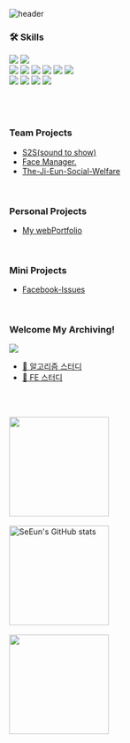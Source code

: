 ![header](https://capsule-render.vercel.app/api?type=venom&height=200&text=SeEun's%20GitHub&fontSize=70&color=0:7fdbca,100:c792ea&stroke=c792ea)

### 🛠 Skills
<div>
<img src="https://img.shields.io/badge/python-3776AB?style=for-the-badge&logo=python&logoColor=white">
<img src="https://img.shields.io/badge/django-092E20?style=for-the-badge&logo=django&logoColor=white">
</div>
<div>
<img src="https://img.shields.io/badge/html5-E34F26?style=for-the-badge&logo=html5&logoColor=white">
<img src="https://img.shields.io/badge/css3-1572B6?style=for-the-badge&logo=css3&logoColor=white">
<img src="https://img.shields.io/badge/sass-CC6699?style=for-the-badge&logo=sass&logoColor=white">
<img src="https://img.shields.io/badge/javascript-F7DF1E?style=for-the-badge&logo=javascript&logoColor=white">
<img src="https://img.shields.io/badge/typescript-3178C6?style=for-the-badge&logo=typescript&logoColor=white">
<img src="https://img.shields.io/badge/react-61DAFB?style=for-the-badge&logo=react&logoColor=black">
</div>
<div>
<img src="https://img.shields.io/badge/git-F05032?style=for-the-badge&logo=git&logoColor=white">
<img src="https://img.shields.io/badge/github-181717?style=for-the-badge&logo=github&logoColor=white">
<img src="https://img.shields.io/badge/notion-000000?style=for-the-badge&logo=notion&logoColor=white">
<img src="https://img.shields.io/badge/figma-FF4785?style=for-the-badge&logo=figma&logoColor=white">
</div>
<br><br><br>

### Team Projects
- [S2S(sound to show)](https://github.com/6-Sense-AI/KDT-SoundToShow)
- [Face Manager.](https://github.com/se-eun-park/faceManager)
- [The-Ji-Eun-Social-Welfare](https://github.com/The-Ji-Eun-Social-Welfare)
<br>

### Personal Projects
- [My webPortfolio](https://github.com/se-eun-park/webPortfolio)
<br>

### Mini Projects
- [Facebook-Issues](https://github.com/se-eun-park/facebook-Issues)
<br>

### Welcome My Archiving!
<a href="https://codingchick.tistory.com/"><img src="https://img.shields.io/badge/tistory-E74C3C?style=flat-square&logo=tistory&logoColor=white"/></a>
<br>
- [👾 알고리즘 스터디](https://github.com/6-Sense-AI/AIVLE-AlgorithmStudy)
- [🎨 FE 스터디](https://github.com/SSA-FE)
  
<br><br>

<img align="center" style="height:180px" src="https://github-readme-stats.vercel.app/api/top-langs/?username=se-eun-park&layout=compact&theme=nightowl&hide_border=true" />
<br><br>

<img align="center" style="height:180px" src="https://github-readme-stats.vercel.app/api?username=se-eun-park&show_icons=true&include_all_commits=true&theme=nightowl&hide_border=true" alt="SeEun's GitHub stats" />
<br><br>

<img align="center" style="height:180px" src="http://mazassumnida.wtf/api/v2/generate_badge?boj=krap4" />
